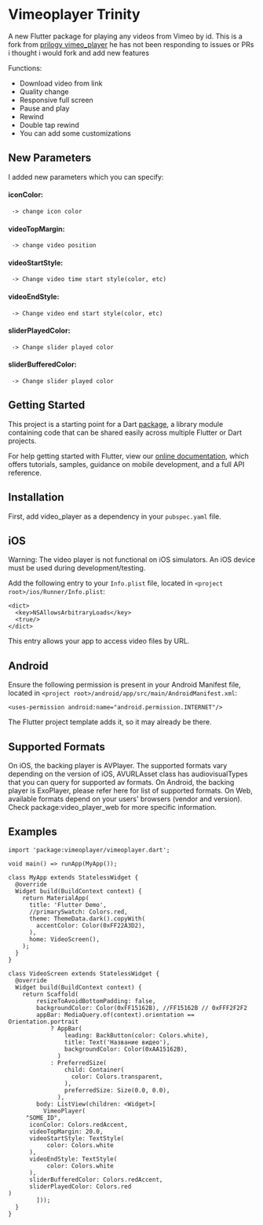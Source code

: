 # Vimeoplayer Trinity

A new Flutter package for playing any videos from Vimeo by id. 
This is a fork from [prilogy vimeo_player](https://github.com/prilogy/vimeo_player) he has not been responding to issues or PRs i thought i would fork and add new features


Functions:
* Download video from link
* Quality change
* Responsive full screen
* Pause and play
* Rewind
* Double tap rewind
* You can add some customizations

## New Parameters
I added new parameters which you can specify:

   #### iconColor: 
     -> change icon color
   #### videoTopMargin: 
     -> change video position 
   #### videoStartStyle: 
     -> Change video time start style(color, etc)
   #### videoEndStyle: 
     -> Change video end start style(color, etc)
   #### sliderPlayedColor: 
     -> Change slider played color
   #### sliderBufferedColor: 
     -> Change slider played color


## Getting Started

This project is a starting point for a Dart
[package](https://flutter.dev/developing-packages/),
a library module containing code that can be shared easily across
multiple Flutter or Dart projects.

For help getting started with Flutter, view our 
[online documentation](https://flutter.dev/docs), which offers tutorials, 
samples, guidance on mobile development, and a full API reference.

## Installation
First, add video_player as a dependency in your `pubspec.yaml` file.

## iOS
Warning: The video player is not functional on iOS simulators. An iOS device must be used during development/testing.

Add the following entry to your `Info.plist` file, located in `<project root>/ios/Runner/Info.plist`:

```<key>NSAppTransportSecurity</key>
<dict>
  <key>NSAllowsArbitraryLoads</key>
  <true/>
</dict>
```
This entry allows your app to access video files by URL.

## Android
Ensure the following permission is present in your Android Manifest file, located in `<project root>/android/app/src/main/AndroidManifest.xml`:

```<uses-permission android:name="android.permission.INTERNET"/>```

The Flutter project template adds it, so it may already be there.

## Supported Formats
On iOS, the backing player is AVPlayer. The supported formats vary depending on the version of iOS, AVURLAsset class has audiovisualTypes that you can query for supported av formats.
On Android, the backing player is ExoPlayer, please refer here for list of supported formats.
On Web, available formats depend on your users' browsers (vendor and version). Check package:video_player_web for more specific information.

## Examples

```import 'package:flutter/material.dart';
import 'package:vimeoplayer/vimeoplayer.dart';

void main() => runApp(MyApp());

class MyApp extends StatelessWidget {
  @override
  Widget build(BuildContext context) {
    return MaterialApp(
      title: 'Flutter Demo',
      //primarySwatch: Colors.red,
      theme: ThemeData.dark().copyWith(
        accentColor: Color(0xFF22A3D2),
      ),
      home: VideoScreen(),
    );
  }
}

class VideoScreen extends StatelessWidget {
  @override
  Widget build(BuildContext context) {
    return Scaffold(
        resizeToAvoidBottomPadding: false,
        backgroundColor: Color(0xFF15162B), //FF15162B // 0xFFF2F2F2
        appBar: MediaQuery.of(context).orientation == Orientation.portrait
            ? AppBar(
                leading: BackButton(color: Colors.white),
                title: Text('Название видео'),
                backgroundColor: Color(0xAA15162B),
              )
            : PreferredSize(
                child: Container(
                  color: Colors.transparent,
                ),
                preferredSize: Size(0.0, 0.0),
              ),
        body: ListView(children: <Widget>[
          VimeoPlayer(
     "SOME_ID", 
      iconColor: Colors.redAccent,
      videoTopMargin: 20.0,
      videoStartStyle: TextStyle(
           color: Colors.white
      ),
      videoEndStyle: TextStyle(
           color: Colors.white
      ),
      sliderBufferedColor: Colors.redAccent,
      sliderPlayedColor: Colors.red
)
        ]));
  }
}
```

